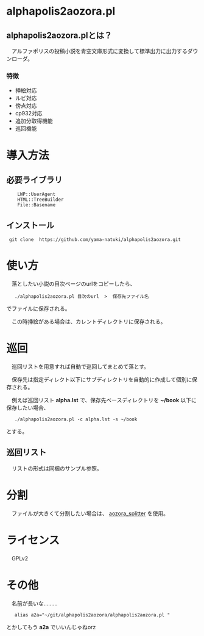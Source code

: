 alphapolis2aozora.pl
===============================

alphapolis2aozora.plとは？
-------------------------------

　アルファポリスの投稿小説を青空文庫形式に変換して標準出力に出力するダウンローダ。

### 特徴

- 挿絵対応
- ルビ対応
- 傍点対応
- cp932対応
- 追加分取得機能
- 巡回機能

# 導入方法

## 必要ライブラリ

```
    LWP::UserAgent
    HTML::TreeBuilder
    File::Basename
```

## インストール

`  git clone  https://github.com/yama-natuki/alphapolis2aozora.git `

# 使い方

　落としたい小説の目次ページのurlをコピーしたら、

`    ./alphapolis2aozora.pl 目次のurl  >  保存先ファイル名 `

でファイルに保存される。

　この時挿絵がある場合は、カレントディレクトリに保存される。

# 巡回

　巡回リストを用意すれば自動で巡回してまとめて落とす。

　保存先は指定ディレクト以下にサブディレクトリを自動的に作成して個別に保存される。

　例えば巡回リスト __alpha.lst__ で、保存先ベースディレクトリを __~/book__ 以下に保存したい場合、

`    ./alphapolis2aozora.pl -c alpha.lst -s ~/book `

とする。

## 巡回リスト

　リストの形式は同梱のサンプル参照。

# 分割

　ファイルが大きくて分割したい場合は、 [aozora_splitter](https://github.com/yama-natuki/aozora_splitter) を使用。

# ライセンス
　GPLv2

# その他

　名前が長いな………

`    alias a2a="~/git/alphapolis2aozora/alphapolis2aozora.pl " `

とかしてもう __a2a__ でいいんじゃねorz

